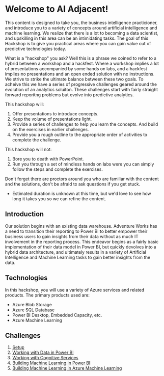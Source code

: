 # Welcome to AI Adjacent!

This content is designed to take you, the business intelligence practicioner, and introduce you to a variety of concepts around artificial intelligence and machine learning.  We realize that there is a lot to becoming a data scientist, and upskilling in this area can be an intimidating tasks.  The goal of this Hackshop is to give you practical areas where you can gain value out of predictive technologies today.  

What is a "hackshop" you ask?  Well this is a phrase we coined to refer to a hybrid between a workshop and a hackfest.  Where a workshop implies a lot of presentations accompanied by some hands on labs, and a hackfest implies no presentations and an open ended solution with no instructions.  We strive to strike the ultimate balance between these two goals.  To acheive this we have a series of progressive challenges geared around the evolution of an analytics soluiton.  These challenges start with fairly straight forward reporitng problems but evolve into predictive analytics.

This hackshop will:
1. Offer presentations to introduce concepts.
1. Keep the volume of presentations light.
1. Provide a series of challenges to help you learn the concepts.  And build on the exercises in earlier challenges.
1. Provide you a rough outline to the appropriate order of activities to complete the challenge.

This hackshop will not:
1. Bore you to death with PowerPoint.
1. Run you through a set of mindless hands on labs were you can simply follow the steps and complete the exercises.

Don't forget there are proctors around you who are familiar with the content and the solutions, don't be afraid to ask questions if you get stuck.

- Estimated duration is unknown at this time, but we'd love to see how long it takes you so we can refine the content.

## **Introduction**

Our solution begins with an existing data warehouse.  Adventure Works has a need to transition their reporting to Power BI to better empower their business users to gain insights from their data without as much IT involvement in the reporting process. This endeavor begins as a fairly basic implementation of their data model in Power BI, but quickly devolves into a hybrid data architecture, and ultimately results in a variety of Artificial Intelligence and Machine Learning tasks to gain better insights from the data.  

## Technologies

In this hackshop, you will use a variety of Azure services and related products.  The primary products used are:
*   Azure Blob Storage
*   Azure SQL Database
*   Power BI Desktop, Embedded Capacity, etc.
*   Azure Machine Learning

## Challenges

1.  [Setup](./Student/Guides/challenges/01-Setup.md)
1.  [Working with Data in Power BI](./Student/Guides/challenges/02-Dataflows.md)
1.  [Working with Cognitive Services](./Student/Guides/challenges/03-CognitiveServices.md)
1.  [Building Machine Learning in Power BI](./Student/Guides/challenges/04-PowerBIAutoML)
1.  [Building Machine Learning in Azure Machine Learning](./Student/Guides/challenges/05-AzureML)